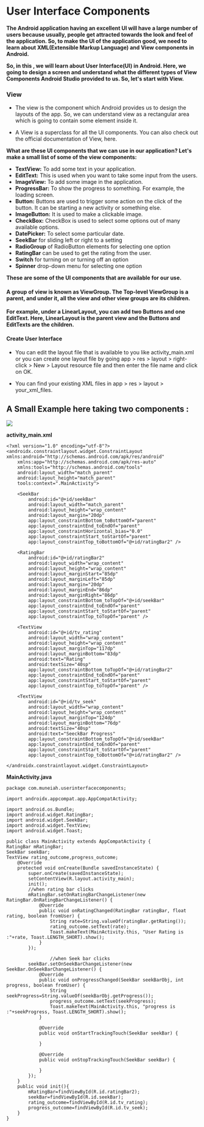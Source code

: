 # User Interface Components
**The Android application having an excellent UI will have a large number of users because usually, people get attracted towards the look and feel of the application. So, to make the UI of the application good, we need to learn about XML(Extensible Markup Language) and View components in Android.**

**So, in this , we will learn about User Interface(UI) in Android. Here, we going to design a screen and understand what the different types of View Components Android Studio provided to us. So, let's start with View.**

### View

* The view is the component which Android provides us to design the layouts of the app. So, we can understand view as a rectangular area which is going to contain some element inside it.

* A View is a superclass for all the UI components. You can also check out the official documentation of View, here.

**What are these UI components that we can use in our application? Let's make a small list of some of the view components:**
  * **TextView:** To add some text in your application.
  * **EditText:** This is used when you want to take some input from the users.
  * **ImageView:** To add some image in the application.
  * **ProgressBar:** To show the progress to something. For example, the loading screen.
  * **Button:** Buttons are used to trigger some action on the click of the button. It can be starting a new activity or something else.
  * **ImageButton:** It is used to make a clickable image.
  * **CheckBox:** CheckBox is used to select some options out of many available options.
  * **DatePicker:** To select some particular date.
  * **SeekBar** for sliding left or right to a setting
  * **RadioGroup** of RadioButton elements for selecting one option
  * **RatingBar** can be used to get the rating from the user.
  * **Switch** for turning on or turning off an option
  * **Spinner** drop-down menu for selecting one option
  
**These are some of the UI components that are available for our use.**

#### A group of view is known as ViewGroup. The Top-level ViewGroup is a parent, and under it, all the view and other view groups are its children. 

**For example, under a LinearLayout, you can add two Buttons and one EditText. Here, LinearLayout is the parent view and the Buttons and EditTexts are the children.**

#### Create User Interface

* You can edit the layout file that is available to you like activity_main.xml or you can create one layout file by going app > res > layout > right-click > New > Layout resource file and then enter the file name and click on OK.

* You can find your existing XML files in app > res > layout > your_xml_files.

## A Small Example here taking two components :

<img src="https://raw.githubusercontent.com/Muneiahtellakula/android_development/master/usrintr.png">

**activity_main.xml**

```
<?xml version="1.0" encoding="utf-8"?>
<androidx.constraintlayout.widget.ConstraintLayout xmlns:android="http://schemas.android.com/apk/res/android"
    xmlns:app="http://schemas.android.com/apk/res-auto"
    xmlns:tools="http://schemas.android.com/tools"
    android:layout_width="match_parent"
    android:layout_height="match_parent"
    tools:context=".MainActivity">

    <SeekBar
        android:id="@+id/seekBar"
        android:layout_width="match_parent"
        android:layout_height="wrap_content"
        android:layout_margin="20dp"
        app:layout_constraintBottom_toBottomOf="parent"
        app:layout_constraintEnd_toEndOf="parent"
        app:layout_constraintHorizontal_bias="0.0"
        app:layout_constraintStart_toStartOf="parent"
        app:layout_constraintTop_toBottomOf="@+id/ratingBar2" />

    <RatingBar
        android:id="@+id/ratingBar2"
        android:layout_width="wrap_content"
        android:layout_height="wrap_content"
        android:layout_marginStart="85dp"
        android:layout_marginLeft="85dp"
        android:layout_margin="20dp"
        android:layout_marginEnd="86dp"
        android:layout_marginRight="86dp"
        app:layout_constraintBottom_toTopOf="@+id/seekBar"
        app:layout_constraintEnd_toEndOf="parent"
        app:layout_constraintStart_toStartOf="parent"
        app:layout_constraintTop_toTopOf="parent" />

    <TextView
        android:id="@+id/tv_rating"
        android:layout_width="wrap_content"
        android:layout_height="wrap_content"
        android:layout_marginTop="117dp"
        android:layout_marginBottom="83dp"
        android:text="Rating"
        android:textSize="40sp"
        app:layout_constraintBottom_toTopOf="@+id/ratingBar2"
        app:layout_constraintEnd_toEndOf="parent"
        app:layout_constraintStart_toStartOf="parent"
        app:layout_constraintTop_toTopOf="parent" />

    <TextView
        android:id="@+id/tv_seek"
        android:layout_width="wrap_content"
        android:layout_height="wrap_content"
        android:layout_marginTop="124dp"
        android:layout_marginBottom="76dp"
        android:textSize="40sp"
        android:text="SeeckBar Progress"
        app:layout_constraintBottom_toTopOf="@+id/seekBar"
        app:layout_constraintEnd_toEndOf="parent"
        app:layout_constraintStart_toStartOf="parent"
        app:layout_constraintTop_toBottomOf="@+id/ratingBar2" />

</androidx.constraintlayout.widget.ConstraintLayout>
```

**MainActivity.java**

```
package com.muneiah.userinterfacecomponents;

import androidx.appcompat.app.AppCompatActivity;

import android.os.Bundle;
import android.widget.RatingBar;
import android.widget.SeekBar;
import android.widget.TextView;
import android.widget.Toast;

public class MainActivity extends AppCompatActivity {
RatingBar mRatingBar;
SeekBar seekBar;
TextView rating_outcome,progress_outcome;
    @Override
    protected void onCreate(Bundle savedInstanceState) {
        super.onCreate(savedInstanceState);
        setContentView(R.layout.activity_main);
        init();
        //when rating bar clicks
        mRatingBar.setOnRatingBarChangeListener(new RatingBar.OnRatingBarChangeListener() {
            @Override
            public void onRatingChanged(RatingBar ratingBar, float rating, boolean fromUser) {
                String rate=String.valueOf(ratingBar.getRating());
                rating_outcome.setText(rate);
                Toast.makeText(MainActivity.this, "User Rating is :"+rate, Toast.LENGTH_SHORT).show();
            }
        });
        
                //when Seek bar clicks
        seekBar.setOnSeekBarChangeListener(new SeekBar.OnSeekBarChangeListener() {
            @Override
            public void onProgressChanged(SeekBar seekBarObj, int progress, boolean fromUser) {
                String seekProgress=String.valueOf(seekBarObj.getProgress());
                progress_outcome.setText(seekProgress);
                Toast.makeText(MainActivity.this, "progress is :"+seekProgress, Toast.LENGTH_SHORT).show();
            }

            @Override
            public void onStartTrackingTouch(SeekBar seekBar) {

            }

            @Override
            public void onStopTrackingTouch(SeekBar seekBar) {

            }
        });
    }
    public void init(){
        mRatingBar=findViewById(R.id.ratingBar2);
        seekBar=findViewById(R.id.seekBar);
        rating_outcome=findViewById(R.id.tv_rating);
        progress_outcome=findViewById(R.id.tv_seek);
    }
}


```
